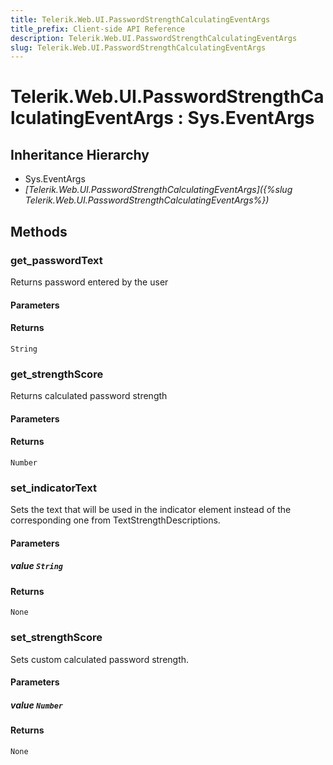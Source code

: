 ```yaml
---
title: Telerik.Web.UI.PasswordStrengthCalculatingEventArgs
title_prefix: Client-side API Reference
description: Telerik.Web.UI.PasswordStrengthCalculatingEventArgs
slug: Telerik.Web.UI.PasswordStrengthCalculatingEventArgs
---
```


# Telerik.Web.UI.PasswordStrengthCalculatingEventArgs : Sys.EventArgs 

## Inheritance Hierarchy

* Sys.EventArgs
* *[Telerik.Web.UI.PasswordStrengthCalculatingEventArgs]({%slug Telerik.Web.UI.PasswordStrengthCalculatingEventArgs%})*


## Methods

###  get_passwordText
Returns password entered by the user
#### Parameters
#### Returns
`String` 

### get_strengthScore
Returns calculated password strength
#### Parameters
#### Returns
`Number` 

### set_indicatorText
Sets the text that will be used in the indicator element instead of the corresponding one from TextStrengthDescriptions.
#### Parameters
##### value `String`
#### Returns
`None` 
### set_strengthScore
Sets custom calculated password strength.
#### Parameters
##### value `Number`
#### Returns
`None` 


